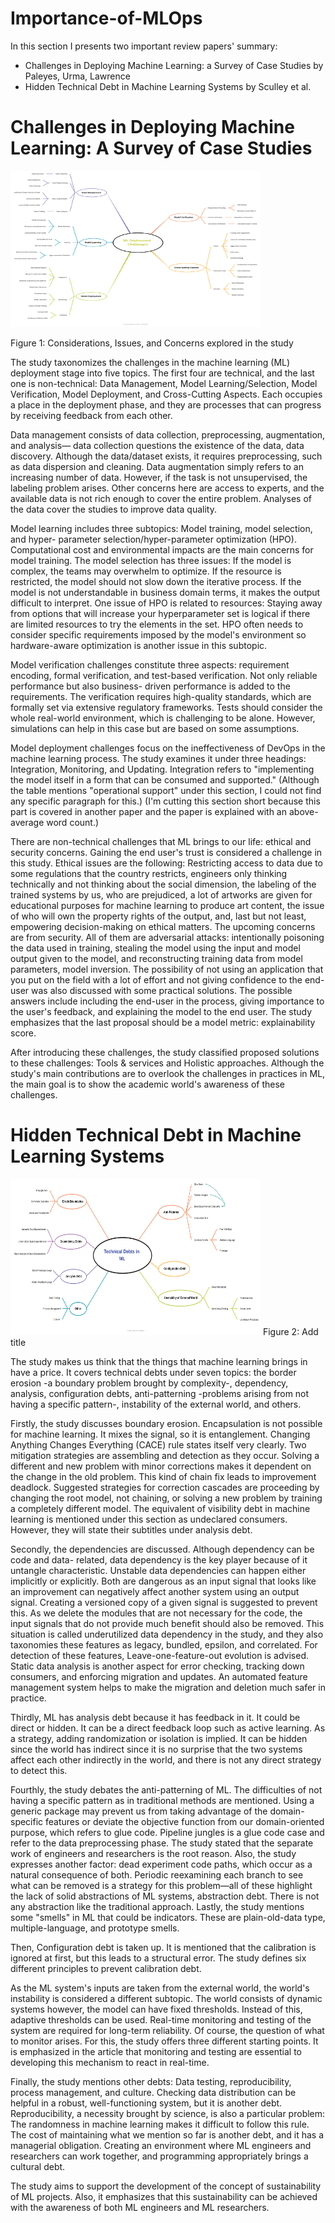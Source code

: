 # Importance-of-MLOps

In this section I presents two important review papers' summary: 

- Challenges in Deploying Machine Learning: a Survey of Case Studies by Paleyes, Urma, Lawrence
- Hidden Technical Debt in Machine Learning Systems by Sculley et al.

# Challenges in Deploying Machine Learning: A Survey of Case Studies

<img src='./proj-1/AI_Challanges-Map_1.png' width=400 height=250>

Figure 1: Considerations, Issues, and Concerns explored in the study

The study taxonomizes the challenges in the machine learning (ML) deployment stage into
five topics. The first four are technical, and the last one is non-technical: Data Management,
Model Learning/Selection, Model Verification, Model Deployment, and Cross-Cutting
Aspects. Each occupies a place in the deployment phase, and they are processes that can
progress by receiving feedback from each other.

Data management consists of data collection, preprocessing, augmentation, and analysis—
data collection questions the existence of the data, data discovery. Although the
data/dataset exists, it requires preprocessing, such as data dispersion and cleaning. Data
augmentation simply refers to an increasing number of data. However, if the task is not
unsupervised, the labeling problem arises. Other concerns here are access to experts, and
the available data is not rich enough to cover the entire problem. Analyses of the data cover
the studies to improve data quality.

Model learning includes three subtopics: Model training, model selection, and hyper-
parameter selection/hyper-parameter optimization (HPO). Computational cost and
environmental impacts are the main concerns for model training. The model selection has
three issues: If the model is complex, the teams may overwhelm to optimize. If the resource
is restricted, the model should not slow down the iterative process. If the model is not
understandable in business domain terms, it makes the output difficult to interpret. One
issue of HPO is related to resources: Staying away from options that will increase your
hyperparameter set is logical if there are limited resources to try the elements in the set.
HPO often needs to consider specific requirements imposed by the model's environment so
hardware-aware optimization is another issue in this subtopic.

Model verification challenges constitute three aspects: requirement encoding, formal
verification, and test-based verification. Not only reliable performance but also business-
driven performance is added to the requirements. The verification requires high-quality
standards, which are formally set via extensive regulatory frameworks. Tests should consider
the whole real-world environment, which is challenging to be alone. However, simulations
can help in this case but are based on some assumptions.

Model deployment challenges focus on the ineffectiveness of DevOps in the machine
learning process. The study examines it under three headings: Integration, Monitoring, and
Updating. Integration refers to "implementing the model itself in a form that can be
consumed and supported." (Although the table mentions "operational support" under this
section, I could not find any specific paragraph for this.) (I'm cutting this section short
because this part is covered in another paper and the paper is explained with an above-
average word count.)

There are non-technical challenges that ML brings to our life: ethical and security concerns.
Gaining the end user's trust is considered a challenge in this study. Ethical issues are
the following: Restricting access to data due to some regulations that the country restricts,
engineers only thinking technically and not thinking about the social dimension, the labeling
of the trained systems by us, who are prejudiced, a lot of artworks are given for educational
purposes for machine learning to produce art content, the issue of who will own the
property rights of the output, and, last but not least, empowering decision-making on ethical
matters. The upcoming concerns are from security. All of them are adversarial attacks:
intentionally poisoning the data used in training, stealing the model using the input and
model output given to the model, and reconstructing training data from model parameters,
model inversion. The possibility of not using an application that you put on the field with a
lot of effort and not giving confidence to the end-user was also discussed with some
practical solutions. The possible answers include including the end-user in the process, giving
importance to the user's feedback, and explaining the model to the end user. The study
emphasizes that the last proposal should be a model metric: explainability score.

After introducing these challenges, the study classified proposed solutions to these
challenges: Tools & services and Holistic approaches. Although the study's main
contributions are to overlook the challenges in practices in ML, the main goal is to show the
academic world's awareness of these challenges.

# Hidden Technical Debt in Machine Learning Systems

<img src='./proj-1/AI_Challanges-Technical_Debt.png' width=400 height=250>
Figure 2: Add title

The study makes us think that the things that machine learning brings in have a price. It
covers technical debts under seven topics: the border erosion -a boundary problem brought
by complexity-, dependency, analysis, configuration debts, anti-patterning -problems arising
from not having a specific pattern-, instability of the external world, and others.

Firstly, the study discusses boundary erosion. Encapsulation is not possible for machine
learning. It mixes the signal, so it is entanglement. Changing Anything Changes Everything
(CACE) rule states itself very clearly. Two mitigation strategies are assembling and detection
as they occur. Solving a different and new problem with minor corrections makes it
dependent on the change in the old problem. This kind of chain fix leads to improvement
deadlock. Suggested strategies for correction cascades are proceeding by changing the root
model, not chaining, or solving a new problem by training a completely different model. The
equivalent of visibility debt in machine learning is mentioned under this section as
undeclared consumers. However, they will state their subtitles under analysis debt.

Secondly, the dependencies are discussed. Although dependency can be code and data-
related, data dependency is the key player because of it untangle characteristic. Unstable
data dependencies can happen either implicitly or explicitly. Both are dangerous as an input
signal that looks like an improvement can negatively affect another system using an output
signal. Creating a versioned copy of a given signal is suggested to prevent this. As we delete
the modules that are not necessary for the code, the input signals that do not provide much
benefit should also be removed. This situation is called underutilized data dependency in the
study, and they also taxonomies these features as legacy, bundled, epsilon, and correlated.
For detection of these features, Leave-one-feature-out evolution is advised. Static data
analysis is another aspect for error checking, tracking down consumers, and enforcing
migration and updates. An automated feature management system helps to make the
migration and deletion much safer in practice.

Thirdly, ML has analysis debt because it has feedback in it. It could be direct or hidden. It
can be a direct feedback loop such as active learning. As a strategy, adding randomization or
isolation is implied. It can be hidden since the world has indirect since it is no surprise that
the two systems affect each other indirectly in the world, and there is not any direct strategy
to detect this.

Fourthly, the study debates the anti-patterning of ML. The difficulties of not having a specific
pattern as in traditional methods are mentioned. Using a generic package may prevent us
from taking advantage of the domain-specific features or deviate the objective function from
our domain-oriented purpose, which refers to glue code. Pipeline jungles is a glue code case
and refer to the data preprocessing phase. The study stated that the separate work of
engineers and researchers is the root reason. Also, the study expresses another factor: dead
experiment code paths, which occur as a natural consequence of both. Periodic reexamining
each branch to see what can be removed is a strategy for this problem—all of these highlight
the lack of solid abstractions of ML systems, abstraction debt. There is not any abstraction
like the traditional approach. Lastly, the study mentions some "smells" in ML that could be
indicators. These are plain-old-data type, multiple-language, and prototype smells.

Then, Configuration debt is taken up. It is mentioned that the calibration is ignored at first,
but this leads to a structural error. The study defines six different principles to prevent
calibration debt.

As the ML system's inputs are taken from the external world, the world's instability is
considered a different subtopic. The world consists of dynamic systems however, the model
can have fixed thresholds. Instead of this, adaptive thresholds can be used. Real-time
monitoring and testing of the system are required for long-term reliability. Of course, the
question of what to monitor arises. For this, the study offers three different starting points.
It is emphasized in the article that monitoring and testing are essential to developing this
mechanism to react in real-time.

Finally, the study mentions other debts: Data testing, reproducibility, process management,
and culture. Checking data distribution can be helpful in a robust, well-functioning system,
but it is another debt. Reproducibility, a necessity brought by science, is also a particular
problem: The randomness in machine learning makes it difficult to follow this rule. The cost
of maintaining what we mention so far is another debt, and it has a managerial obligation.
Creating an environment where ML engineers and researchers can work together, and
programming appropriately brings a cultural debt.

The study aims to support the development of the concept of sustainability of ML projects.
Also, it emphasizes that this sustainability can be achieved with the awareness of both ML
engineers and ML researchers.
